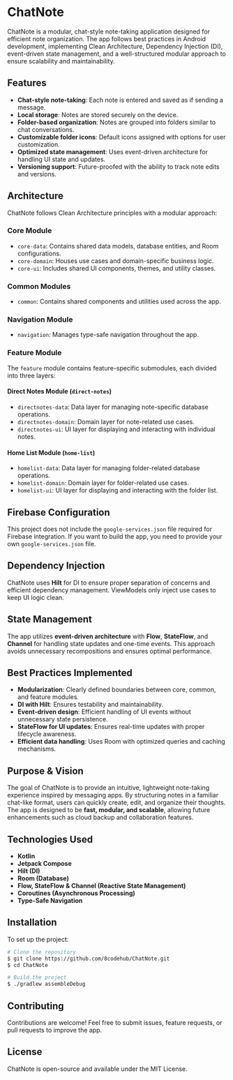 # ChatNote

ChatNote is a modular, chat-style note-taking application designed for efficient note organization. The app follows best practices in Android development, implementing Clean Architecture, Dependency Injection (DI), event-driven state management, and a well-structured modular approach to ensure scalability and maintainability.

## Features

- **Chat-style note-taking**: Each note is entered and saved as if sending a message.
- **Local storage**: Notes are stored securely on the device.
- **Folder-based organization**: Notes are grouped into folders similar to chat conversations.
- **Customizable folder icons**: Default icons assigned with options for user customization.
- **Optimized state management**: Uses event-driven architecture for handling UI state and updates.
- **Versioning support**: Future-proofed with the ability to track note edits and versions.

## Architecture

ChatNote follows Clean Architecture principles with a modular approach:

### Core Module

- `core-data`: Contains shared data models, database entities, and Room configurations.
- `core-domain`: Houses use cases and domain-specific business logic.
- `core-ui`: Includes shared UI components, themes, and utility classes.

### Common Modules

- `common`: Contains shared components and utilities used across the app.

### Navigation Module

- `navigation`: Manages type-safe navigation throughout the app.

### Feature Module

The `feature` module contains feature-specific submodules, each divided into three layers:

#### Direct Notes Module (`direct-notes`)

- `directnotes-data`: Data layer for managing note-specific database operations.
- `directnotes-domain`: Domain layer for note-related use cases.
- `directnotes-ui`: UI layer for displaying and interacting with individual notes.

#### Home List Module (`home-list`)

- `homelist-data`: Data layer for managing folder-related database operations.
- `homelist-domain`: Domain layer for folder-related use cases.
- `homelist-ui`: UI layer for displaying and interacting with the folder list.

## Firebase Configuration

This project does not include the `google-services.json` file required for Firebase integration. If you want to build the app, you need to provide your own `google-services.json` file.

## Dependency Injection

ChatNote uses **Hilt** for DI to ensure proper separation of concerns and efficient dependency management. ViewModels only inject use cases to keep UI logic clean.

## State Management

The app utilizes **event-driven architecture** with **Flow**, **StateFlow**, and **Channel** for handling state updates and one-time events. This approach avoids unnecessary recompositions and ensures optimal performance.

## Best Practices Implemented

- **Modularization**: Clearly defined boundaries between core, common, and feature modules.
- **DI with Hilt**: Ensures testability and maintainability.
- **Event-driven design**: Efficient handling of UI events without unnecessary state persistence.
- **StateFlow for UI updates**: Ensures real-time updates with proper lifecycle awareness.
- **Efficient data handling**: Uses Room with optimized queries and caching mechanisms.

## Purpose & Vision

The goal of ChatNote is to provide an intuitive, lightweight note-taking experience inspired by messaging apps. By structuring notes in a familiar chat-like format, users can quickly create, edit, and organize their thoughts. The app is designed to be **fast, modular, and scalable**, allowing future enhancements such as cloud backup and collaboration features.

## Technologies Used

- **Kotlin**
- **Jetpack Compose**
- **Hilt (DI)**
- **Room (Database)**
- **Flow, StateFlow & Channel (Reactive State Management)**
- **Coroutines (Asynchronous Processing)**
- **Type-Safe Navigation**

## Installation

To set up the project:

```sh
# Clone the repository
$ git clone https://github.com/8codehub/ChatNote.git
$ cd ChatNote

# Build the project
$ ./gradlew assembleDebug
```

## Contributing

Contributions are welcome! Feel free to submit issues, feature requests, or pull requests to improve the app.

## License

ChatNote is open-source and available under the MIT License.

